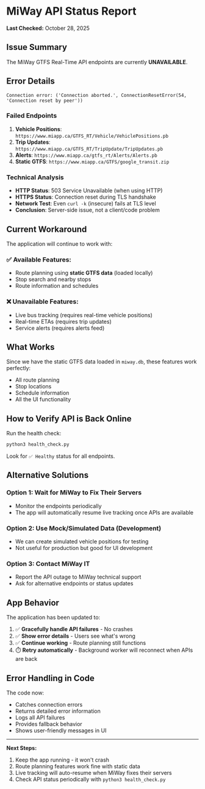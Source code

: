 # MiWay API Status Report

**Last Checked:** October 28, 2025

## Issue Summary

The MiWay GTFS Real-Time API endpoints are currently **UNAVAILABLE**.

## Error Details

```
Connection error: ('Connection aborted.', ConnectionResetError(54, 'Connection reset by peer'))
```

### Failed Endpoints

1. **Vehicle Positions**: `https://www.miapp.ca/GTFS_RT/Vehicle/VehiclePositions.pb`
2. **Trip Updates**: `https://www.miapp.ca/GTFS_RT/TripUpdate/TripUpdates.pb`
3. **Alerts**: `https://www.miapp.ca/gtfs_rt/Alerts/Alerts.pb`
4. **Static GTFS**: `https://www.miapp.ca/GTFS/google_transit.zip`

### Technical Analysis

- **HTTP Status**: 503 Service Unavailable (when using HTTP)
- **HTTPS Status**: Connection reset during TLS handshake
- **Network Test**: Even `curl -k` (insecure) fails at TLS level
- **Conclusion**: Server-side issue, not a client/code problem

## Current Workaround

The application will continue to work with:

### ✅ **Available Features:**
- Route planning using **static GTFS data** (loaded locally)
- Stop search and nearby stops
- Route information and schedules

### ❌ **Unavailable Features:**
- Live bus tracking (requires real-time vehicle positions)
- Real-time ETAs (requires trip updates)
- Service alerts (requires alerts feed)

## What Works

Since we have the static GTFS data loaded in `miway.db`, these features work perfectly:
- All route planning
- Stop locations
- Schedule information
- All the UI functionality

## How to Verify API is Back Online

Run the health check:

```bash
python3 health_check.py
```

Look for `✅ Healthy` status for all endpoints.

## Alternative Solutions

### Option 1: Wait for MiWay to Fix Their Servers
- Monitor the endpoints periodically
- The app will automatically resume live tracking once APIs are available

### Option 2: Use Mock/Simulated Data (Development)
- We can create simulated vehicle positions for testing
- Not useful for production but good for UI development

### Option 3: Contact MiWay IT
- Report the API outage to MiWay technical support
- Ask for alternative endpoints or status updates

## App Behavior

The application has been updated to:
1. ✅ **Gracefully handle API failures** - No crashes
2. ✅ **Show error details** - Users see what's wrong
3. ✅ **Continue working** - Route planning still functions
4. ⏱️ **Retry automatically** - Background worker will reconnect when APIs are back

## Error Handling in Code

The code now:
- Catches connection errors
- Returns detailed error information
- Logs all API failures
- Provides fallback behavior
- Shows user-friendly messages in UI

---

**Next Steps:**
1. Keep the app running - it won't crash
2. Route planning features work fine with static data  
3. Live tracking will auto-resume when MiWay fixes their servers
4. Check API status periodically with `python3 health_check.py`


